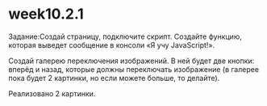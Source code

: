 # week10.2.1

Задание:Создай страницу, подключите скрипт. Создайте функцию, которая выведет сообщение в консоли «Я учу JavaScript!».

Создай галерею переключения изображений. В ней будет две кнопки: вперёд и назад, которые должны переключать изображение (в галерее пока будет 2 картинки, но если можете больше, то делайте).

Реализовано 2 картинки.
